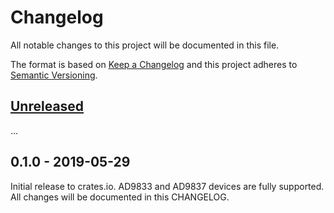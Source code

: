 # Changelog

All notable changes to this project will be documented in this file.

The format is based on [Keep a Changelog](http://keepachangelog.com/en/1.0.0/)
and this project adheres to [Semantic Versioning](http://semver.org/spec/v2.0.0.html).

## [Unreleased]

...

## 0.1.0 - 2019-05-29

Initial release to crates.io. AD9833 and AD9837 devices are fully supported.
All changes will be documented in this CHANGELOG.

[Unreleased]: https://github.com/eldruin/ad983x-rs/compare/v0.1.0...HEAD